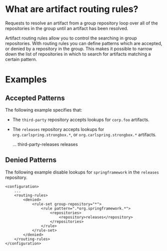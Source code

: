 # What are artifact routing rules?

Requests to resolve an artifact from a group repository loop over all of the repositories in the group until an artifact has been resolved.

Artifact routing rules allow you to control the searching in group repositories. With routing rules you can define patterns which are accepted, or denied by a repository in the group. This makes it possible to narrow down the list of repositories in which to search for artifacts matching a certain pattern.

# Examples

## Accepted Patterns

The following example specifies that:
- The `third-party` repository accepts lookups for `corp.foo` artifacts.
- The `releases` repository accepts lookups for `org.carlspring.strongbox.*`, or `org.carlspring.strongbox.*` artifacts.

    <configuration>
        ...
        <routing-rules>
            <accepted>
                <rule-set group-repository="group-releases">
                    <rule pattern=".*(com|org)/corp/foo.*">
                        <repositories>
                            <repository>third-party-releases</repository>
                        </repositories>
                    </rule>
                </rule-set>
                <rule-set group-repository="*">
                    <rule pattern=".*(com|org)/carlspring/strongbox.*">
                        <repositories>
                            <repository>releases</repository>
                        </repositories>
                    </rule>
                </rule-set>
            </accepted>
        </routing-rules>    
    </configuration>

## Denied Patterns

The following example disable lookups for `springframework` in the `releases` repository.

    <configuration>
        ...
        <routing-rules>
            <denied>
                <rule-set group-repository="*">
                    <rule pattern=".*org.springframework.*">
                        <repositories>
                            <repository>releases</repository>
                        </repositories>
                    </rule>
                </rule-set>
            </denied>
        </routing-rules>    
    </configuration>
